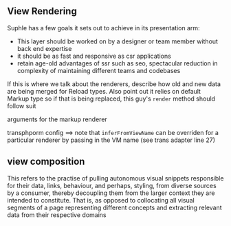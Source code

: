 ## View Rendering

Suphle has a few goals it sets out to achieve in its presentation arm:
- This layer should be worked on by a designer or team member without back end expertise
- it should be as fast and responsive as csr applications
- retain age-old advantages of ssr such as seo, spectacular reduction in complexity of maintaining different teams and codebases

If this is where we talk about the renderers, describe how old and new data are being merged for Reload types. Also point out it relies on default Markup type so if that is being replaced, this guy's `render` method should follow suit

arguments for the markup renderer

transphporm config ==> note that `inferFromViewName` can be overriden for a particular renderer by passing in the VM name (see trans adapter line 27)

## view composition
This refers to the practise of pulling autonomous visual snippets responsible for their data, links, behaviour, and perhaps, styling, from diverse sources by a consumer, thereby decoupling them from the larger context they are intended to constitute. That is, as opposed to collocating all visual segments of a page representing different concepts and extracting relevant data from their respective domains